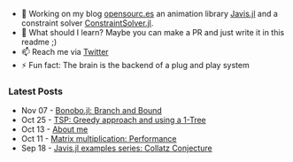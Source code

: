 - 🔭 Working on my blog [opensourc.es](https://opensourc.es) an animation library [Javis.jl](https://github.com/Wikunia/Javis.jl) and a constraint solver [ConstraintSolver.jl](https://github.com/Wikunia/ConstraintSolver.jl).
- 🌱 What should I learn? Maybe you can make a PR and just write it in this readme ;)
- 📫 Reach me via [Twitter](https://twitter.com/Wikunia_de)
- ⚡ Fun fact: The brain is the backend of a plug and play system 

### Latest Posts
<!-- feed start -->
- Nov 07 - [
      Bonobo.jl: Branch and Bound  
  ]( https://opensourc.es/blog/2021-11-07-tsp-branch-and-bound/index.html )
- Oct 25 - [
      TSP: Greedy approach and using a 1-Tree  
  ]( https://opensourc.es/blog/2021-10-25-tsp-1tree-and-greedy/index.html )
- Oct 13 - [
      About me  
  ]( https://opensourc.es/about/index.html )
- Oct 11 - [
      Matrix multiplication: Performance  
  ]( https://opensourc.es/blog/2021-10-11-matrix-multiplication-performance/index.html )
- Sep 18 - [
      Javis.jl examples series: Collatz Conjecture  
  ]( https://opensourc.es/blog/2021-09-18-javis.jl-examples-series-collatz-conjecture/index.html )
<!-- feed end -->
